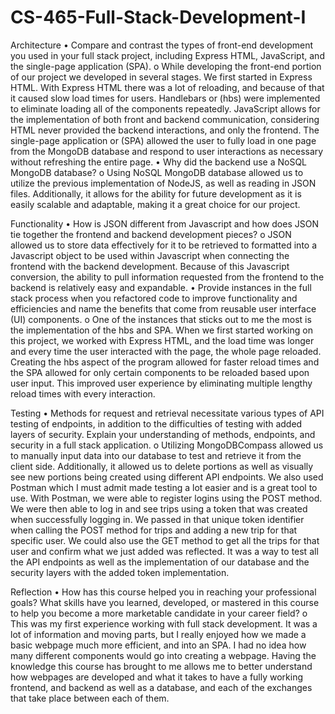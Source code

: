 # CS-465-Full-Stack-Development-I

Architecture
•	Compare and contrast the types of front-end development you used in your full stack project, including Express HTML, JavaScript, and the single-page application (SPA).
o	While developing the front-end portion of our project we developed in several stages. We first started in Express HTML. With Express HTML there was a lot of reloading, and because of that it caused slow load times for users. Handlebars or (hbs) were implemented to eliminate loading all of the components repeatedly. JavaScript allows for the implementation of both front and backend communication, considering HTML never provided the backend interactions, and only the frontend. The single-page application or (SPA) allowed the user to fully load in one page from the MongoDB database and respond to user interactions as necessary without refreshing the entire page. 
•	Why did the backend use a NoSQL MongoDB database?
o	Using NoSQL MongoDB database allowed us to utilize the previous implementation of NodeJS, as well as reading in JSON files. Additionally, it allows for the ability for future development as it is easily scalable and adaptable, making it a great choice for our project.

Functionality
•	How is JSON different from Javascript and how does JSON tie together the frontend and backend development pieces? 
  o	JSON allowed us to store data effectively for it to be retrieved to formatted into a Javascript object to be used within Javascript when connecting the frontend with the backend development. Because of this Javascript conversion, the ability to pull information requested from the frontend to the backend is relatively easy and expandable.
•	Provide instances in the full stack process when you refactored code to improve functionality and efficiencies and name the benefits that come from reusable user interface (UI) components.
o	One of the instances that sticks out to me the most is the implementation of the hbs and SPA. When we first started working on this project, we worked with Express HTML, and the load time was longer and every time the user interacted with the page, the whole page reloaded. Creating the hbs aspect of the program allowed for faster reload times and the SPA allowed for only certain components to be reloaded based upon user input. This improved user experience by eliminating multiple lengthy reload times with every interaction.

Testing
•	Methods for request and retrieval necessitate various types of API testing of endpoints, in addition to the difficulties of testing with added layers of security. Explain your understanding of methods, endpoints, and security in a full stack application.
o	Utilizing MongoDBCompass allowed us to manually input data into our database to test and retrieve it from the client side. Additionally, it allowed us to delete portions as well as visually see new portions being created using different API endpoints. We also used Postman which I must admit made testing a lot easier and is a great tool to use. With Postman, we were able to register logins using the POST method. We were then able to log in and see trips using a token that was created when successfully logging in. We passed in that unique token identifier when calling the POST method for trips and adding a new trip for that specific user. We could also use the GET method to get all the trips for that user and confirm what we just added was reflected. It was a way to test all the API endpoints as well as the implementation of our database and the security layers with the added token implementation. 

Reflection
•	How has this course helped you in reaching your professional goals? What skills have you learned, developed, or mastered in this course to help you become a more marketable candidate in your career field?
o	This was my first experience working with full stack development. It was a lot of information and moving parts, but I really enjoyed how we made a basic webpage much more efficient, and into an SPA. I had no idea how many different components would go into creating a webpage. Having the knowledge this course has brought to me allows me to better understand how webpages are developed and what it takes to have a fully working frontend, and backend as well as a database, and each of the exchanges that take place between each of them. 


